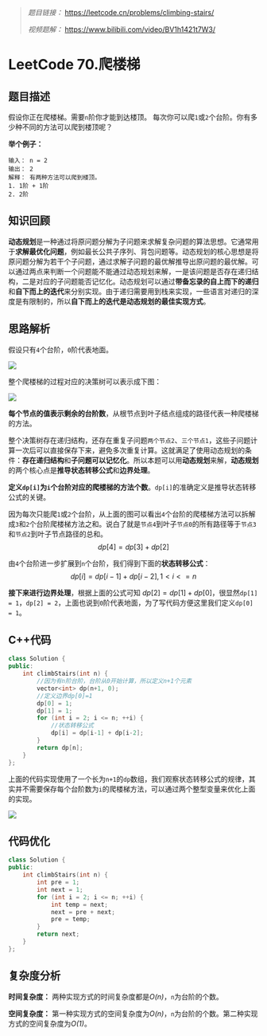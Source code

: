 
> *题目链接：* https://leetcode.cn/problems/climbing-stairs/
>
>*视频题解：* https://www.bilibili.com/video/BV1h1421t7W3/

# LeetCode 70.爬楼梯

## 题目描述

假设你正在爬楼梯。需要`n`阶你才能到达楼顶。
每次你可以爬`1`或`2`个台阶。你有多少种不同的方法可以爬到楼顶呢？

**举个例子：**

```
输入： n = 2
输出： 2
解释： 有两种方法可以爬到楼顶。
1. 1阶 + 1阶
2. 2阶
```

## 知识回顾

**动态规划**是一种通过将原问题分解为子问题来求解复杂问题的算法思想。它通常用于**求解最优化问题**，例如最长公共子序列、背包问题等。动态规划的核心思想是将原问题分解为若干个子问题，通过求解子问题的最优解推导出原问题的最优解。可以通过两点来判断一个问题能不能通过动态规划来解，一是该问题是否存在递归结构，二是对应的子问题能否记忆化。动态规划可以通过**带备忘录的自上而下的递归**和**自下而上的迭代**来分别实现。由于递归需要用到栈来实现，一些语言对递归的深度是有限制的，所以**自下而上的迭代是动态规划的最佳实现方式**。

## 思路解析

假设只有`4`个台阶，`0`阶代表地面。

![](https://gitee.com/ldtech007/picture/raw/master/pic/lc-0070-01.png)

整个爬楼梯的过程对应的决策树可以表示成下图：

![](https://gitee.com/ldtech007/picture/raw/master/pic/lc-0070-02.png)

**每个节点的值表示剩余的台阶数**，从根节点到叶子结点组成的路径代表一种爬楼梯的方法。

整个决策树存在递归结构，还存在重复子问题`两个节点2`、`三个节点1`，这些子问题计算一次后可以直接保存下来，避免多次重复计算。这就满足了使用动态规划的条件：**存在递归结构**和**子问题可以记忆化**。所以本题可以用**动态规划**来解，**动态规划**的两个核心点是**推导状态转移公式**和**边界处理**。

**定义`dp[i]`为`i`个台阶对应的爬楼梯的方法个数**。`dp[i]`的准确定义是推导状态转移公式的关键。

因为每次只能爬`1`或`2`个台阶，从上面的图可以看出`4`个台阶的爬楼梯方法可以拆解成`3`和`2`个台阶爬楼梯方法之和。说白了就是`节点4`到叶子`节点0`的所有路径等于`节点3`和`节点2`到叶子节点路径的总和。
$$dp[4] = dp[3] + dp[2]$$

由`4`个台阶进一步扩展到`n`个台阶，我们得到下面的**状态转移公式**：
$$dp[i] = dp[i-1] + dp[i-2], 1 < i <= n$$

**接下来进行边界处理**，根据上面的公式可知 $dp[2] = dp[1] + dp[0]$，很显然`dp[1] = 1`，`dp[2] = 2`，上面也说到`0`阶代表地面，为了写代码方便这里我们定义`dp[0] = 1`。

## C++代码

```cpp
class Solution {
public:
    int climbStairs(int n) {
        //因为有n阶台阶，台阶从0开始计算，所以定义n+1个元素
        vector<int> dp(n+1, 0);
        //定义边界dp[0]=1
        dp[0] = 1;
        dp[1] = 1;
        for (int i = 2; i <= n; ++i) {
            //状态转移公式
            dp[i] = dp[i-1] + dp[i-2];
        }
        return dp[n];
    }
};
```

上面的代码实现使用了一个长为`n+1`的`dp`数组，我们观察状态转移公式的规律，其实并不需要保存每个台阶数为`i`的爬楼梯方法，可以通过两个整型变量来优化上面的实现。

![](https://gitee.com/ldtech007/picture/raw/master/pic/lc-0070-03.png)

## 代码优化

```cpp
class Solution {
public:
    int climbStairs(int n) {
        int pre = 1;
        int next = 1;
        for (int i = 2; i <= n; ++i) {
            int temp = next;
            next = pre + next;
            pre = temp;
        }
        return next;
    }
};
```

## 复杂度分析

**时间复杂度：** 两种实现方式的时间复杂度都是*O(n)*，`n`为台阶的个数。

**空间复杂度：** 第一种实现方式的空间复杂度为*O(n)*，`n`为台阶的个数。第二种实现方式的空间复杂度为*O(1)*。

